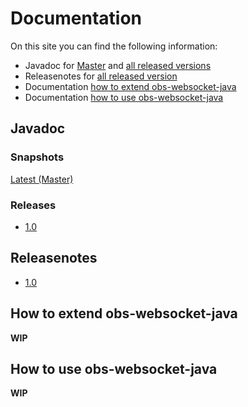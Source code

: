 # Documentation
On this site you can find the following information:
- Javadoc for [Master](#snapshots) and [all released versions](#releases)
- Releasenotes for [all released version](#releasenotes)
- Documentation [how to extend obs-websocket-java](#how-to-extend-obs-websocket-java)
- Documentation [how to use obs-websocket-java](#how-to-use-obs-websocket-java)

## Javadoc
### Snapshots
[Latest (Master)](snapshot)
 
### Releases
- [1.0](release/1.0)

## Releasenotes
- [1.0](releasenotes/1.0)

## How to extend obs-websocket-java
**WIP**

## How to use obs-websocket-java
**WIP**
